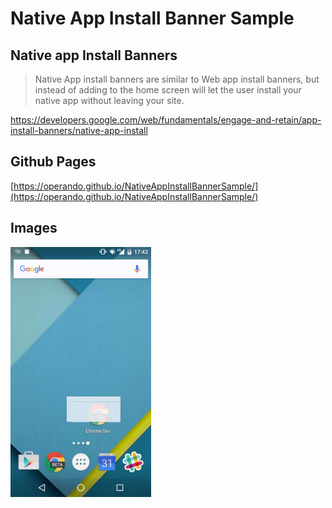 
# Native App Install Banner Sample

## Native app Install Banners

> Native App install banners are similar to Web app install banners, but instead of adding to the home screen will let the user install your native app without leaving your site.

https://developers.google.com/web/fundamentals/engage-and-retain/app-install-banners/native-app-install

## Github Pages

[https://operando.github.io/NativeAppInstallBannerSample/](https://operando.github.io/NativeAppInstallBannerSample/)


## Images

<img src="./art/hammerheadMMB29Qshinobu02202016174259.gif" height="400" />
